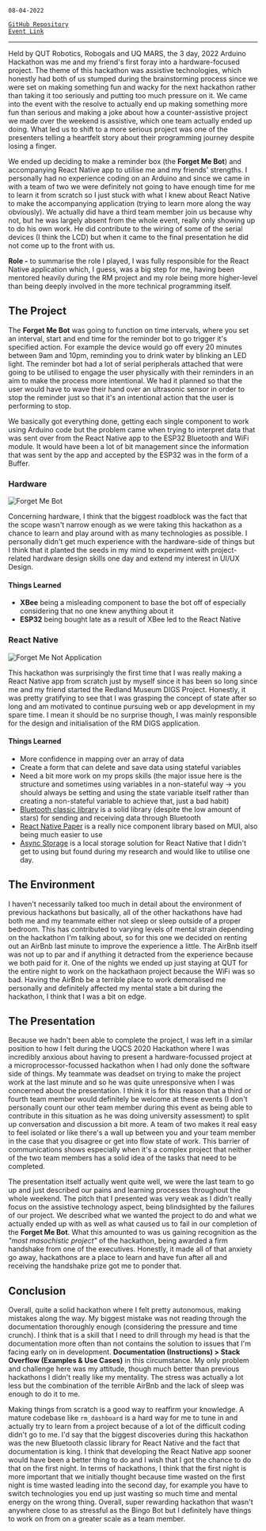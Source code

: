 <!--
title: Arduino 2022 Hackathon - Forget Me Bot
description: First hardware hackathon
tags: TypeScript, React Native, C
date: APR 2022
slug: ArduinoForget
-->

`08-04-2022`


[`GitHub Repository`](https://github.com/sh1ggy/reminder-app) \
[`Event Link`](https://www.eventbrite.com.au/e/arduino-hackathon-tickets-41459224657#)
___

Held by QUT Robotics, Robogals and UQ MARS, the 3 day, 2022 Arduino Hackathon was me and my friend's first foray into a hardware-focused project. The theme of this hackathon was assistive technologies, which honestly had both of us stumped during the brainstorming process since we were set on making something fun and wacky for the next hackathon rather than taking it too seriously and putting too much pressure on it. We came into the event with the resolve to actually end up making something more fun than serious and making a joke about how a counter-assistive project we made over the weekend is assistive, which one team actually ended up doing. What led us to shift to a more serious project was one of the presenters telling a heartfelt story about their programming journey despite losing a finger. 

We ended up deciding to make a reminder box (the **Forget Me Bot**) and accompanying React Native app to utilise me and my friends' strengths. I personally had no experience coding on an Arduino and since we came in with a team of two we were definitely not going to have enough time for me to learn it from scratch so I just stuck with what I knew about React Native to make the accompanying application (trying to learn more along the way obviously). We actually did have a third team member join us because why not, but he was largely absent from the whole event, really only showing up to do his own work. He did contribute to the wiring of some of the serial devices (I think the LCD) but when it came to the final presentation he did not come up to the front with us. 

**Role -** to summarise the role I played, I was fully responsible for the React Native application which, I guess, was a big step for me, having been mentored heavily during the RM project and my role being more higher-level than being deeply involved in the more technical programming itself. 

## The Project

The **Forget Me Bot** was going to function on time intervals, where you set an interval, start and end time for the reminder bot to go trigger it's specified action. For example the device would go off every 20 minutes between 9am and 10pm, reminding you to drink water by blinking an LED light. The reminder bot had a lot of serial peripherals attached that were going to be utilised to engage the user physically with their reminders in an aim to make the process more intentional. We had it planned so that the user would have to wave their hand over an ultrasonic sensor in order to stop the reminder just so that it's an intentional action that the user is performing to stop. 

We basically got everything done, getting each single component to work using Arduino code but the problem came when trying to interpret data that was sent over from the React Native app to the ESP32 Bluetooth and WiFi module. It would have been a lot of bit management since the information that was sent by the app and accepted by the ESP32 was in the form of a Buffer. 

### Hardware
![Forget Me Bot](/blog/ArduinoForget/diagram.jpeg "reminder")

Concerning hardware, I think that the biggest roadblock was the fact that the scope wasn't narrow enough as we were taking this hackathon as a chance to learn and play around with as many technologies as possible. I personally didn't get much experience with the hardware-side of things but I think that it planted the seeds in my mind to experiment with project-related hardware design skills one day and extend my interest in UI/UX Design. 
#### Things Learned
- **XBee** being a misleading component to base the bot off of especially considering that no one knew anything about it
- **ESP32** being bought late as a result of XBee led to the React Native 

### React Native
![Forget Me Not Application](/blog/ArduinoForget/app.png "reminder-app")

This hackathon was surprisingly the first time that I was really making a React Native app from scratch just by myself since it has been so long since me and my friend started the Redland Museum DIGS Project. Honestly, it was pretty gratifying to see that I was grasping the concept of state after so long and am motivated to continue pursuing web or app development in my spare time. I mean it should be no surprise though, I was mainly responsible for the design and initialisation of the RM DIGS application.

#### Things Learned
- More confidence in mapping over an array of data 
- Create a form that can delete and save data using stateful variables
- Need a bit more work on my props skills (the major issue here is the structure and sometimes using variables in a non-stateful way -> you should always be setting and using the state variable itself rather than creating a non-stateful variable to achieve that, just a bad habit) 
- [Bluetooth classic library](https://github.com/kenjdavidson/react-native-bluetooth-classic) is a solid library (despite the low amount of stars) for sending and receiving data through Bluetooth
- [React Native Paper](https://callstack.github.io/react-native-paper/) is a really nice component library based on MUI, also being much easier to use
- [Async Storage](https://react-native-async-storage.github.io/async-storage/) is a local storage solution for React Native that I didn't get to using but found during my research and would like to utilise one day.

## The Environment
I haven't necessarily talked too much in detail about the environment of previous hackathons but basically, all of the other hackathons have had both me and my teammate either not sleep or sleep outside of a proper bedroom. This has contributed to varying levels of mental strain depending on the hackathon I'm talking about, so for this one we decided on renting out an AirBnb last minute to improve the experience a little. The AirBnb itself was not up to par and if anything it detracted from the experience because we both paid for it. One of the nights we ended up just staying at QUT for the entire night to work on the hackathaon project because the WiFi was so bad. Having the AirBnb be a terrible place to work demoralised me personally and definitely affected my mental state a bit during the hackathon, I think that I was a bit on edge.

## The Presentation
Because we hadn't been able to complete the project, I was left in a similar position to how I felt during the UQCS 2020 Hackathon where I was incredibly anxious about having to present a hardware-focussed project at a microprocessor-focussed hackathon when I had only done the software side of things. My teammate was deadset on trying to make the project work at the last minute and so he was quite unresponsive when I was concerned about the presentation. I think it is for this reason that a third or fourth team member would definitely be welcome at these events (I don't personally count our other team member during this event as being able to contribute in this situation as he was doing university assessment) to split up conversation and discussion a bit more. A team of two makes it real easy to feel isolated or like there's a wall up between you and your team member in the case that you disagree or get into flow state of work. This barrier of communications shows especially when it's a complex project that neither of the two team members has a solid idea of the tasks that need to be completed. 

The presentation itself actually went quite well, we were the last team to go up and just described our pains and learning processes throughout the whole weekend. The pitch that I presented was very weak as I didn't really focus on the assistive technology aspect, being blindsighted by the failures of our project. We described what we wanted the project to do and what we actually ended up with as well as what caused us to fail in our completion of the **Forget Me Bot**. What this amounted to was us gaining recognition as the _"most masochistic project"_ of the hackathon, being awarded a firm handshake from one of the executives. Honestly, it made all of that anxiety go away, hackathons are a place to learn and have fun after all and receiving the handshake prize got me to ponder that.


## Conclusion

Overall, quite a solid hackathon where I felt pretty autonomous, making mistakes along the way. My biggest mistake was not reading through the documentation thoroughly enough (considering the pressure and time crunch). I think that is a skill that I need to drill through my head is that the documentation more often than not contains the solution to issues that I'm facing early on in development. **Documentation (Instructions) > Stack Overflow (Examples & Use Cases)** in this circumstance. My only problem and challenge here was my attitude, though much better than previous hackathons I didn't really like my mentality. The stress was actually a lot less but the combination of the terrible AirBnb and the lack of sleep was enough to do it to me.

Making things from scratch is a good way to reaffirm your knowledge. A mature codebase like `rm_dashboard` is a hard way for me to tune in and actually try to learn from a project because of a lot of the difficult coding didn't go to me. I'd say that the biggest discoveries during this hackathon was the new Bluetooth classic library for React Native and the fact that documentation is king. I think that developing the React Native app sooner would have been a better thing to do and I wish that I got the chance to do that on the first night. In terms of hackathons, I think that the first night is more important that we initially thought because time wasted on the first night is time wasted leading into the second day, for example you have to switch technologies you end up just wasting so much time and mental energy on the wrong thing. Overall, super rewarding hackathon that wasn't anywhere close to as stressful as the Bingo Bot but I definitely have things to work on from on a greater scale as a team member.

